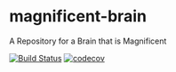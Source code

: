 # magnificent-brain 
A Repository for a Brain that is Magnificent

[![Build Status](https://travis-ci.org/bennzo/magnificent-brain.svg?branch=master)](https://travis-ci.org/bennzo/magnificent-brain)
[![codecov](https://codecov.io/gh/bennzo/magnificent-brain/branch/master/graph/badge.svg)](https://codecov.io/gh/bennzo/magnificent-brain)
